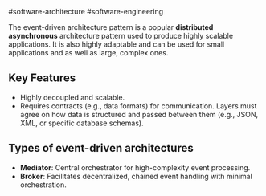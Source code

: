 #software-architecture #software-engineering 

The event-driven architecture pattern is a popular **distributed** **asynchronous** architecture pattern used to produce highly scalable applications. It is also highly adaptable and can be used for small
applications and as well as large, complex ones.

## Key Features
- Highly decoupled and scalable.
- Requires contracts (e.g., data formats) for communication.
	 Layers must agree on how data is structured and passed between them (e.g., JSON, XML, or specific database schemas). 

## Types of event-driven architectures
- **Mediator**: Central orchestrator for high-complexity event processing.
- **Broker**: Facilitates decentralized, chained event handling with minimal orchestration.





